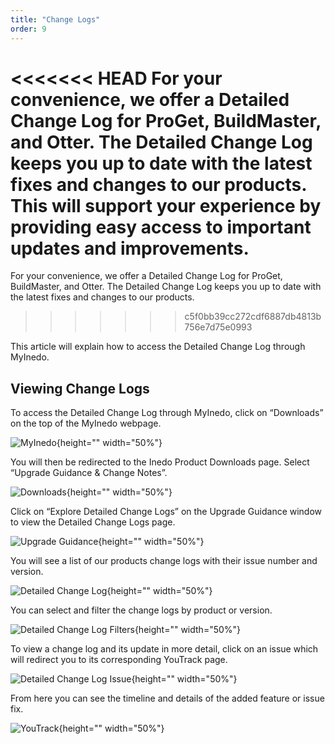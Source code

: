 ```yaml
---
title: "Change Logs"
order: 9
---
```


<<<<<<< HEAD
 For your convenience, we offer a Detailed Change Log for ProGet, BuildMaster, and Otter. The Detailed Change Log keeps you up to date with the latest fixes and changes to our products. This will support your experience by providing easy access to important updates and improvements.
=======
 For your convenience, we offer a Detailed Change Log for ProGet, BuildMaster, and Otter. The Detailed Change Log keeps you up to date with the latest fixes and changes to our products.
>>>>>>> c5f0bb39cc272cdf6887db4813b756e7d75e0993

 This article will explain how to access the Detailed Change Log through MyInedo. 

 ## Viewing Change Logs
To access the Detailed Change Log through MyInedo, click on “Downloads” on the top of the MyInedo webpage.

![MyInedo](/resources/docs/myinedo-viewingchangelogs-myinedo.png){height="" width="50%"}

You will then be redirected to the Inedo Product Downloads page. Select “Upgrade Guidance & Change Notes”.

![Downloads](/resources/docs/myinedo-viewingchangelogs-downloads.png){height="" width="50%"}

Click on “Explore Detailed Change Logs” on the Upgrade Guidance window to view the Detailed Change Logs page.

![Upgrade Guidance](/resources/docs/myinedo-viewingchangelogs-upgradeguidance.png){height="" width="50%"}

You will see a list of our products change logs with their issue number and version.

![Detailed Change Log](/resources/docs/myinedo-viewingchangelogs-detailedchangelog.png){height="" width="50%"}

You can select and filter the change logs by product or version.

![Detailed Change Log Filters](/resources/docs/myinedo-viewingchangelogs-detailedchangelogfilters.png){height="" width="50%"}

To view a change log and its update in more detail, click on an issue which will redirect you to its corresponding YouTrack page.

![Detailed Change Log Issue](/resources/docs/myinedo-viewingchangelogs-detailedchangelogissue.png){height="" width="50%"}

From here you can see the timeline and details of the added feature or issue fix.

![YouTrack](/resources/docs/myinedo-viewingchangelogs-youtrack.png){height="" width="50%"}
